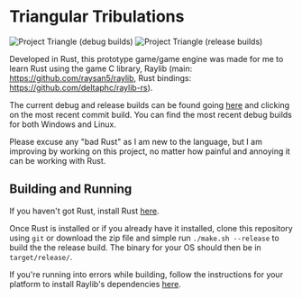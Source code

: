 # Triangular Tribulations

![Project Triangle (debug builds)](https://github.com/STBoyden/project-triangle/workflows/Project%20Triangle%20(debug%20builds)/badge.svg)
![Project Triangle (release builds)](https://github.com/STBoyden/project-triangle/workflows/Project%20Triangle%20(release%20builds)/badge.svg)

Developed in Rust, this prototype game/game engine was made for me to learn Rust using the game C library, 
Raylib (main: https://github.com/raysan5/raylib, Rust bindings: https://github.com/deltaphc/raylib-rs). 

The current debug and release builds can be found going [here](https://github.com/STBoyden/project-triangle/actions) and 
clicking on the most recent commit build. You can find the most recent debug builds for both Windows and Linux.

Please excuse any "bad Rust" as I am new to the language, but I am improving by working on this project, no matter how 
painful and annoying it can be working with Rust.


## Building and Running
If you haven't got Rust, install Rust [here](https://rustup.rs).

Once Rust is installed or if you already have it installed, clone this repository using `git` or download the zip file and simple run `./make.sh --release` to build the the release build. The binary for your OS should then be in `target/release/`.

If you're running into errors while building, follow the instructions for your platform to install Raylib's dependencies [here](https://github.com/raysan5/raylib/wiki#development-platforms).
